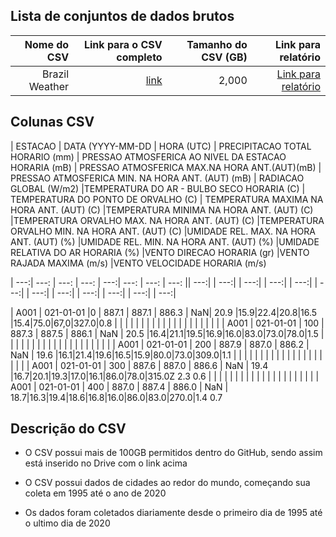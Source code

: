 ## Lista de conjuntos de dados brutos


| Nome do CSV | Link para o CSV completo   | Tamanho do CSV (GB)  | Link para relatório |
| ---:| ---: | ---: | ---: |
| Brazil Weather| [link](https://www.kaggle.com/datasets/saraivaufc/automatic-weather-stations-brazil) | 2,000 | [Link para relatório](Docs/Project/Charter.md)|

## Colunas CSV 

| ESTACAO | DATA (YYYY-MM-DD	 | HORA (UTC)	 | PRECIPITACAO TOTAL HORARIO (mm)	 | PRESSAO ATMOSFERICA AO NIVEL DA ESTACAO HORARIA (mB)	 | PRESSAO ATMOSFERICA MAX.NA HORA ANT.(AUT)(mB)	 | PRESSAO ATMOSFERICA MIN. NA HORA ANT. (AUT) (mB)	 | RADIACAO GLOBAL (W/m2)	 |TEMPERATURA DO AR - BULBO SECO HORARIA (C)	| TEMPERATURA DO PONTO DE ORVALHO (C)	| TEMPERATURA MAXIMA NA HORA ANT. (AUT) (C)	|TEMPERATURA MINIMA NA HORA ANT. (AUT) (C)	|TEMPERATURA ORVALHO MAX. NA HORA ANT. (AUT) (C)	|TEMPERATURA ORVALHO MIN. NA HORA ANT. (AUT) (C)	|UMIDADE REL. MAX. NA HORA ANT. (AUT) (%)	|UMIDADE REL. MIN. NA HORA ANT. (AUT) (%)	|UMIDADE RELATIVA DO AR HORARIA (%)	|VENTO DIRECAO HORARIA (gr)	|VENTO RAJADA MAXIMA (m/s)	|VENTO VELOCIDADE HORARIA (m/s)	


| ---:| ---: | ---: | ---: | ---:| ---: | ---: | ---: || ---:| | ---:| | ---:| | ---:| | ---:| | ---:| | ---:| | ---:| | ---:| | ---:| | ---:| | ---:| 


| A001 | 021-01-01 |0 | 887.1 | 887.1 | 886.3	 | NaN| 20.9 |15.9|22.4|20.8|16.5	|15.4|75.0|67,0|327.0|0.8
| | | | | | | |  | | | | | | | | | | | |
| A001 | 021-01-01 | 100 | 887.3 | 887.5 | 886.1 | NaN | 20.5 |16.4|21.1|19.5|16.9|16.0|83.0|73.0|78.0|1.5
| | | | | | | |  | | | | | | | | | | | |
| A001 | 021-01-01 | 200 | 887.9 | 887.0 | 886.2 | NaN | 19.6	 |16.1|21.4|19.6|16.5|15.9|80.0|73.0|309.0|1.1
| | | | | | | |  | | | | | | | | | | | |
| A001 | 021-01-01 | 300 | 887.6 | 887.0 | 886.6 | NaN | 19.4	|16.7|20.1|19.3|17.0|16.1|86.0|78.0|315.0Z	2.3	0.6
| | | | | | | |  | | | | | | | | | | | |
| A001 | 021-01-01 | 400 | 887.0 | 887.4 | 886.0 | NaN | 18.7|16.3|19.4|18.6|16.8|16.0|86.0|83.0|270.0|1.4	0.7





## Descrição do CSV 
- O CSV possui mais de 100GB permitidos dentro do GitHub, sendo assim está inserido no Drive com o link acima

- O CSV possui dados de cidades ao redor do mundo, começando sua coleta em 1995 até o ano de 2020

- Os dados foram coletados diariamente desde o primeiro dia de 1995 até o ultimo dia de 2020
